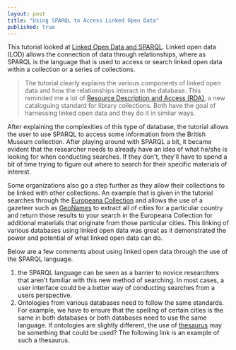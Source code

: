 ```yaml
---
layout: post
title: "Using SPARQL to Access Linked Open Data"
published: true
---
```



This tutorial looked at [Linked Open Data and SPARQL](http://programminghistorian.org/lessons/graph-databases-and-SPARQL/ "SPARL"). Linked open data (LOD) allows the connection of data through relationships, where as SPARQL is the language that is used to access or search linked open data within a collection or a series of collections.

>The tutorial clearly explains the various components of linked open data and how the relationships interact in the database. This reminded me a lot of [Resource Description and Access (RDA)](https://www.oclc.org/rda/about.en.html "RDA"), a new cataloguing standard for library collections. Both have the goal of harnessing linked open data and they do it in similar ways.

After explaining the complexities of this type of database, the tutorial allows the user to use SPARQL to access some information from the British Museum collection. After playing around with SPARQL a bit, it became evident that the researcher needs to already have an idea of what he/she is looking for when conducting searches. If they don't, they'll have to spend a bit of time trying to figure out where to search for their specific materials of interest.

Some organizations also go a step further as they allow their collections to be linked with other collections. An example that is given in the tutorial searches through the [Europeana Collection](http://europeana.ontotext.com/sparql/ "Europeana") and allows the use of a gazeteer such as [GeoNames](http://sws.geonames.org/ "GeoNames") to extract all of cities for a particular country and return those results to your search in the Europeana Collection for additional materials that originate from those particular cities. This linking of various databases using linked open data was great as it demonstrated the power and potential of what linked open data can do.

Below are a few comments about using linked open data through the use of the SPARQL language.
  1. the SPARQL language can be seen as a barrier to novice researchers that aren't familiar with this new method of searching. In most cases, a user interface could be a better way of conducting searches from a users perspective.
  2. Ontologies from various databases need to follow the same standards. For example, we have to ensure that the spelling of certain cities is the same in both databases or both databases need to use the same language. If ontologies are slightly different, the use of [thesaurus](http://vocab.rdc.uottawa.ca/tematres-en/vocab/ "Thesaurus from ESIS") may be something that could be used? The following link is an example of such a thesaurus.
